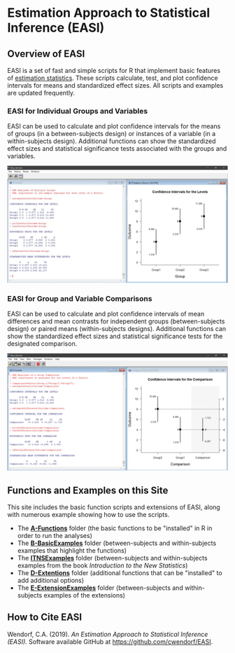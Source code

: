 # Estimation Approach to Statistical Inference (EASI)

## Overview of EASI

EASI is a set of fast and simple scripts for R that implement basic features of [estimation statistics](https://en.wikipedia.org/wiki/Estimation_statistics "Estimation Stats on Wikipedia"). These scripts calculate, test, and plot confidence intervals for means and standardized effect sizes. All scripts and examples are updated frequently.

### EASI for Individual Groups and Variables

EASI can be used to calculate and plot confidence intervals for the means of groups (in a between-subjects design) or instances of a variable (in a within-subjects design). Additional functions can show the standardized effect sizes and statistical significance tests associated with the groups and variables.

![Screenshot1](easiLevels.jpg)

### EASI for Group and Variable Comparisons

EASI can be used to calculate and plot confidence intervals of mean differences and mean contrasts for independent groups (between-subjects design) or paired means (within-subjects designs). Additional functions can show the standardized effect sizes and statistical significance tests for the designated comparison. 

![Screenshot2](easiDifferences.jpg)

## Functions and Examples on this Site

This site includes the basic function scripts and extensions of EASI, along with numerous example showing how to use the scripts.

- The [**A-Functions**](./A-Functions) folder (the basic functions to be "installed" in R in order to run the analyses)
- The [**B-BasicExamples**](./B-BasicExamples) folder (between-subjects and within-subjects examples that highlight the functions)
- The [**ITNSExamples**](./C-ITNSExamples) folder (between-subjects and within-subjects examples from the book _Introduction to the New Statistics_)
- The [**D-Extentions**](./D-Extentions) folder (additional functions that can be "installed" to add additional options)
- The [**E-ExtensionExamples**](./E-ExtensionExamples) folder (between-subjects and within-subjects examples of the extensions)

## How to Cite EASI

Wendorf, C.A. (2019). _An Estimation Approach to Statistical Inference (EASI)._ Software available GitHub at https://github.com/cwendorf/EASI.
